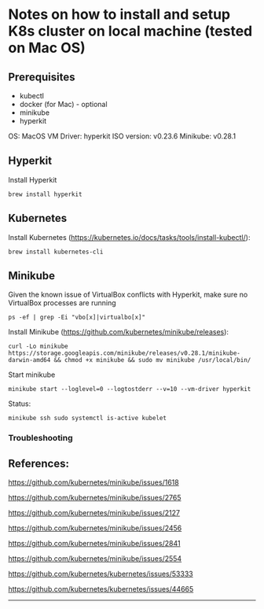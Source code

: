 # Notes on how to install and setup K8s cluster on local machine (tested on Mac OS)

## Prerequisites
 - kubectl
 - docker (for Mac) - optional
 - minikube
 - hyperkit


OS: MacOS
VM Driver: hyperkit
ISO version: v0.23.6
Minikube: v0.28.1

## Hyperkit

Install Hyperkit

```
brew install hyperkit
```

## Kubernetes

Install Kubernetes (https://kubernetes.io/docs/tasks/tools/install-kubectl/):

```
brew install kubernetes-cli
```

## Minikube

Given the known issue of VirtualBox conflicts with Hyperkit, make sure no VirtualBox processes are running
```
ps -ef | grep -Ei "vbo[x]|virtualbo[x]"
```

Install Minikube (https://github.com/kubernetes/minikube/releases):

```
curl -Lo minikube https://storage.googleapis.com/minikube/releases/v0.28.1/minikube-darwin-amd64 && chmod +x minikube && sudo mv minikube /usr/local/bin/
```

Start minikube

```
minikube start --loglevel=0 --logtostderr --v=10 --vm-driver hyperkit
```

Status:
```
minikube ssh sudo systemctl is-active kubelet
```



### Troubleshooting




## References:

https://github.com/kubernetes/minikube/issues/1618

https://github.com/kubernetes/minikube/issues/2765

https://github.com/kubernetes/minikube/issues/2127

https://github.com/kubernetes/minikube/issues/2456

https://github.com/kubernetes/minikube/issues/2841

https://github.com/kubernetes/minikube/issues/2554

https://github.com/kubernetes/kubernetes/issues/53333

https://github.com/kubernetes/kubernetes/issues/44665

---
